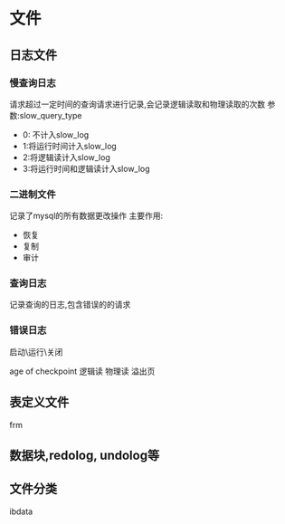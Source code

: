 # 文件

## 日志文件

### 慢查询日志

请求超过一定时间的查询请求进行记录,会记录逻辑读取和物理读取的次数
参数:slow_query_type
* 0: 不计入slow_log
* 1:将运行时间计入slow_log
* 2:将逻辑读计入slow_log
* 3:将运行时间和逻辑读计入slow_log

### 二进制文件
记录了mysql的所有数据更改操作
主要作用:
* 恢复
* 复制
* 审计

### 查询日志
记录查询的日志,包含错误的的请求

### 错误日志
启动\运行\关闭

age of checkpoint
逻辑读 物理读
溢出页

## 表定义文件
frm
## 数据块,redolog, undolog等

## 文件分类
ibdata